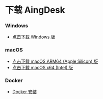 # 下载 AingDesk

### Windows
- [点击下载 Windows 版](https://aingdesk.bt.cn/AingDesk-win-1.2.3-x64.exe)  
### macOS
- [点击下载 macOS ARM64 (Apple Silicon) 版](https://aingdesk.bt.cn/AingDesk-mac-1.2.3-arm64.dmg)  
- [点击下载 macOS x64 (Intel) 版](https://aingdesk.bt.cn/AingDesk-mac-1.2.3-x64.dmg)
### Docker
- [Docker 安装](/docs/Installation/docker.md)

